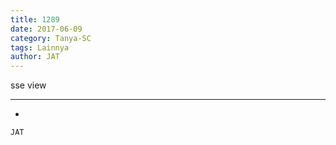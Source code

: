 ```yaml
---
title: 1289
date: 2017-06-09
category: Tanya-SC
tags: Lainnya
author: JAT
---
```


sse view

---

-

`JAT`
